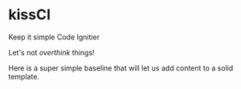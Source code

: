 kissCI
======

Keep it simple Code Ignitier

Let's not *overthink* things!

Here is a super simple baseline that will let us add content to a solid template.
